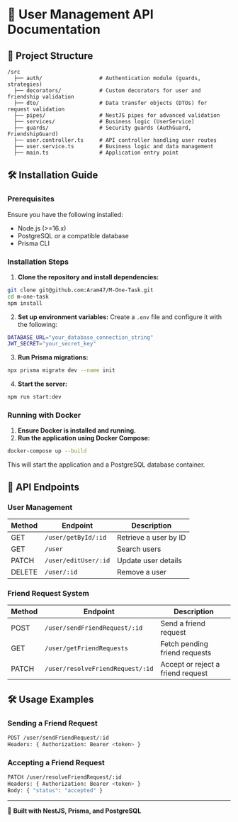 # 📘 User Management API Documentation

## 📂 Project Structure
```
/src
  ├── auth/                  # Authentication module (guards, strategies)
  ├── decorators/            # Custom decorators for user and friendship validation
  ├── dto/                   # Data transfer objects (DTOs) for request validation
  ├── pipes/                 # NestJS pipes for advanced validation
  ├── services/              # Business logic (UserService)
  ├── guards/                # Security guards (AuthGuard, FriendshipGuard)
  ├── user.controller.ts     # API controller handling user routes
  ├── user.service.ts        # Business logic and data management
  ├── main.ts                # Application entry point
```

## 🛠 Installation Guide
### Prerequisites
Ensure you have the following installed:
- Node.js (>=16.x)
- PostgreSQL or a compatible database
- Prisma CLI

### Installation Steps
1. **Clone the repository and install dependencies:**
```sh
git clone git@github.com:Aram47/M-One-Task.git
cd m-one-task
npm install
```
2. **Set up environment variables:**
Create a `.env` file and configure it with the following:
```sh
DATABASE_URL="your_database_connection_string"
JWT_SECRET="your_secret_key"
```
3. **Run Prisma migrations:**
```sh
npx prisma migrate dev --name init
```
4. **Start the server:**
```sh
npm run start:dev
```
### Running with Docker
1. **Ensure Docker is installed and running.**
2. **Run the application using Docker Compose:**
```sh
docker-compose up --build
```
This will start the application and a PostgreSQL database container.

## 📡 API Endpoints
### User Management
| Method | Endpoint                         | Description               |
|--------|----------------------------------|---------------------------|
| GET    | `/user/getById/:id`             | Retrieve a user by ID     |
| GET    | `/user`                         | Search users              |
| PATCH  | `/user/editUser/:id`            | Update user details       |
| DELETE | `/user/:id`                     | Remove a user             |

### Friend Request System
| Method | Endpoint                          | Description                        |
|--------|-----------------------------------|------------------------------------|
| POST   | `/user/sendFriendRequest/:id`    | Send a friend request             |
| GET    | `/user/getFriendRequests`        | Fetch pending friend requests     |
| PATCH  | `/user/resolveFriendRequest/:id` | Accept or reject a friend request |

## 🛠 Usage Examples
### Sending a Friend Request
```sh
POST /user/sendFriendRequest/:id
Headers: { Authorization: Bearer <token> }
```

### Accepting a Friend Request
```sh
PATCH /user/resolveFriendRequest/:id
Headers: { Authorization: Bearer <token> }
Body: { "status": "accepted" }
```

---
🔧 **Built with NestJS, Prisma, and PostgreSQL**

